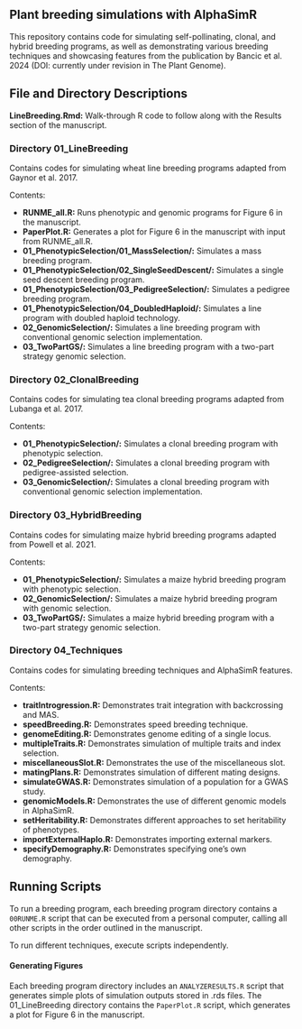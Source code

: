 ## Plant breeding simulations with AlphaSimR

This repository contains code for simulating self-pollinating, clonal, and hybrid breeding programs, as well as demonstrating various breeding techniques and showcasing features from the publication by Bancic et al. 2024 (DOI: currently under revision in The Plant Genome).

## File and Directory Descriptions

**LineBreeding.Rmd:** Walk-through R code to follow along with the Results section of the manuscript. 

### Directory 01_LineBreeding

Contains codes for simulating wheat line breeding programs adapted from Gaynor et al. 2017.

Contents:
- **RUNME_all.R:** Runs phenotypic and genomic programs for Figure 6 in the manuscript.
- **PaperPlot.R:** Generates a plot for Figure 6 in the manuscript with input from RUNME_all.R.
- **01\_PhenotypicSelection/01\_MassSelection/:** Simulates a mass breeding program.
- **01\_PhenotypicSelection/02\_SingleSeedDescent/:** Simulates a single seed descent breeding program.
- **01\_PhenotypicSelection/03\_PedigreeSelection/:** Simulates a pedigree breeding program.
- **01\_PhenotypicSelection/04\_DoubledHaploid/:** Simulates a line program with doubled haploid technology.
- **02\_GenomicSelection/:** Simulates a line breeding program with conventional genomic selection implementation.
- **03\_TwoPartGS/:** Simulates a line breeding program with a two-part strategy genomic selection.

### Directory 02_ClonalBreeding

Contains codes for simulating tea clonal breeding programs adapted from Lubanga et al. 2017.

Contents:
- **01\_PhenotypicSelection/:** Simulates a clonal breeding program with phenotypic selection.
- **02\_PedigreeSelection/:** Simulates a clonal breeding program with pedigree-assisted selection.
- **03\_GenomicSelection/:** Simulates a clonal breeding program with conventional genomic selection implementation.

### Directory 03_HybridBreeding

Contains codes for simulating maize hybrid breeding programs adapted from Powell et al. 2021.

Contents:
- **01\_PhenotypicSelection/:** Simulates a maize hybrid breeding program with phenotypic selection.
- **02\_GenomicSelection/:** Simulates a maize hybrid breeding program with genomic selection.
- **03\_TwoPartGS/:** Simulates a maize hybrid breeding program with a two-part strategy genomic selection.

### Directory 04_Techniques

Contains codes for simulating breeding techniques and AlphaSimR features.

Contents:
- **traitIntrogression.R:** Demonstrates trait integration with backcrossing and MAS.
- **speedBreeding.R:** Demonstrates speed breeding technique.
- **genomeEditing.R:** Demonstrates genome editing of a single locus.
- **multipleTraits.R:** Demonstrates simulation of multiple traits and index selection.
- **miscellaneousSlot.R:** Demonstrates the use of the miscellaneous slot.
- **matingPlans.R:** Demonstrates simulation of different mating designs.
- **simulateGWAS.R:** Demonstrates simulation of a population for a GWAS study.
- **genomicModels.R:** Demonstrates the use of different genomic models in AlphaSimR.
- **setHeritability.R:** Demonstrates different approaches to set heritability of phenotypes.
- **importExternalHaplo.R:** Demonstrates importing external markers.
- **specifyDemography.R:** Demonstrates specifying one’s own demography.


## Running Scripts

To run a breeding program, each breeding program directory contains a `00RUNME.R` script that can be executed from a personal computer, calling all other scripts in the order outlined in the manuscript.

To run different techniques, execute scripts independently.

#### Generating Figures

Each breeding program directory includes an `ANALYZERESULTS.R` script that generates simple plots of simulation outputs stored in .rds files. The 01_LineBreeding directory contains the `PaperPlot.R` script, which generates a plot for Figure 6 in the manuscript.
